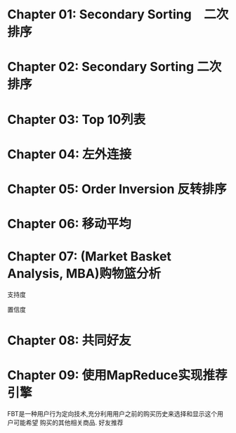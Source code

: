 Chapter 01: Secondary Sorting　二次排序
==========

Chapter 02: Secondary Sorting 二次排序
==========

Chapter 03: Top 10列表
==========

Chapter 04: 左外连接
==========

Chapter 05: Order Inversion 反转排序
==========

Chapter 06: 移动平均
==========

Chapter 07: (Market Basket Analysis, MBA)购物篮分析
==========
  支持度
  
  置信度

Chapter 08: 共同好友
==========

Chapter 09: 使用MapReduce实现推荐引擎
==========
  FBT是一种用户行为定向技术,充分利用用户之前的购买历史来选择和显示这个用户可能希望
购买的其他相关商品.
  好友推荐



